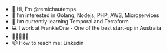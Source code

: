 - 👋 Hi, I’m @remichautemps
- 👀 I’m interested in Golang, Nodejs, PHP, AWS, Microservices 
- 🌱 I’m currently learning Temporal and Terraform
- 💻 I work at FrankieOne - One of the best start-up in Australia
- 🏄‍♂️🏃👦🎿
- 📫 How to reach me: Linkedin
